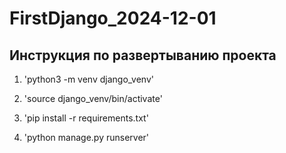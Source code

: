 # FirstDjango_2024-12-01

## Инструкция по развертыванию проекта
1. 'python3 -m venv django_venv'

2. 'source django_venv/bin/activate'

3. 'pip install -r requirements.txt'

4. 'python manage.py runserver'
